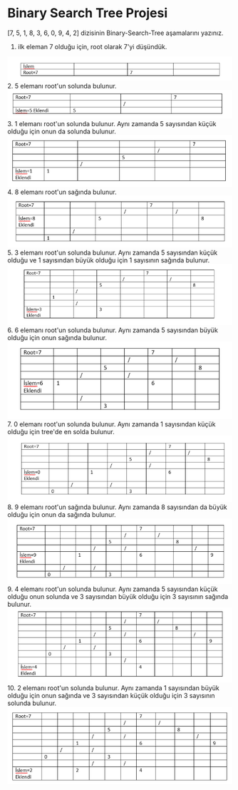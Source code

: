 # Binary Search Tree Projesi

[7, 5, 1, 8, 3, 6, 0, 9, 4, 2] dizisinin Binary-Search-Tree aşamalarını yazınız.

1. ilk eleman 7 olduğu için, root olarak 7'yi düşündük.
<img src="1.png" alt="">
2. 5 elemanı root'un solunda bulunur.
<img src="2.png" alt="">
3. 1 elemanı root'un solunda bulunur. Aynı zamanda 5 sayısından küçük olduğu için onun da solunda bulunur.
<img src="3.png" alt="">
4. 8 elemanı root'un sağında bulunur.
<img src="4.png" alt="">
5. 3 elemanı root'un solunda bulunur. Aynı zamanda 5 sayısından küçük olduğu ve 1 sayısından büyük olduğu için 1 sayısının sağında bulunur.
<img src="5.png" alt="">
6. 6 elemanı root'un solunda bulunur. Aynı zamanda 5 sayısından büyük olduğu için onun sağında bulunur.
<img src="6.png" alt="">
7. 0 elemanı root'un solunda bulunur. Aynı zamanda 1 sayısından küçük olduğu için tree'de en solda bulunur.
<img src="7.png" alt="">
8. 9 elemanı root'un sağında bulunur. Aynı zamanda 8 sayısından da büyük olduğu için onun da sağında bulunur.
<img src="8.png" alt="">
9. 4 elemanı root'un solunda bulunur. Aynı zamanda 5 sayısından küçük olduğu onun solunda ve 3 sayısından büyük olduğu için 3 sayısının sağında bulunur.
<img src="9.png" alt="">
10. 2 elemanı root'un solunda bulunur. Aynı zamanda 1 sayısından büyük olduğu için onun sağında ve 3 sayısından küçük olduğu için 3 sayısının solunda bulunur.
<img src="10.png" alt="">
